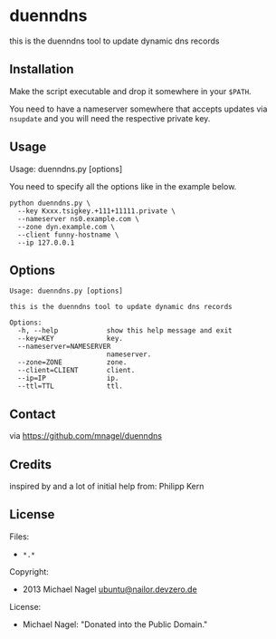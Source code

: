 # duenndns

this is the duenndns tool to update dynamic dns records

## Installation

Make the script executable and drop it somewhere in your `$PATH`.

You need to have a nameserver somewhere that accepts updates via `nsupdate`
and you will need the respective private key.

## Usage

Usage: duenndns.py [options]

You need to specify all the options like in the example below.

```
python duenndns.py \
  --key Kxxx.tsigkey.+111+11111.private \
  --nameserver ns0.example.com \
  --zone dyn.example.com \
  --client funny-hostname \
  --ip 127.0.0.1
```

## Options

```
Usage: duenndns.py [options]

this is the duenndns tool to update dynamic dns records

Options:
  -h, --help            show this help message and exit
  --key=KEY             key.
  --nameserver=NAMESERVER
                        nameserver.
  --zone=ZONE           zone.
  --client=CLIENT       client.
  --ip=IP               ip.
  --ttl=TTL             ttl.
```

## Contact

via https://github.com/mnagel/duenndns

## Credits

inspired by and a lot of initial help from: Philipp Kern

## License

Files:

* `*.*`

Copyright:

* 2013 Michael Nagel ubuntu@nailor.devzero.de

License:

* Michael Nagel: "Donated into the Public Domain."

